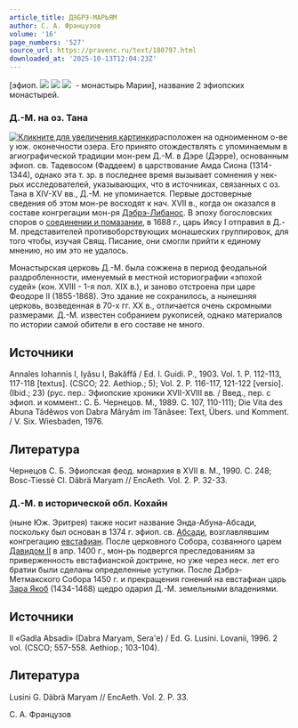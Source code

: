 ```yaml
---
article_title: ДЭБРЭ-МАРЬЯМ
author: С. А. Французов
volume: '16'
page_numbers: '527'
source_url: https://pravenc.ru/text/180797.html
downloaded_at: '2025-10-13T12:04:23Z'
---
```


[эфиоп. ![](<https://pravenc.ru/char/26110/xd9axc5 /image.png>) ![](<https://pravenc.ru/char/26110/ xb5 /image.png>) ![](<https://pravenc.ru/char/26110/ HRx8cI/image.png>)  - монастырь Марии], название 2 эфиопских монастырей.

### Д.-М. на оз. Тана

[![](https://pravenc.ru/data/866/486/1234/i200.jpg "Кликните для увеличения картинки")](https://pravenc.ru/data/866/486/1234/i800.jpg)расположен на одноименном о-ве у юж. оконечности озера. Его принято отождествлять с упоминаемым в агиографической традиции мон-рем Д.-М. в Дэре (Дэрре), основанным эфиоп. св. Тадевосом (Фаддеем) в царствование Амда Сиона (1314-1344), однако эта т. зр. в последнее время вызывает сомнения у нек-рых исследователей, указывающих, что в источниках, связанных с оз. Тана в XIV-XV вв., Д.-М. не упоминается. Первые достоверные сведения об этом мон-ре восходят к нач. XVII в., когда он оказался в составе конгрегации мон-ря [Дэбрэ-Либанос](https://pravenc.ru/text/Дэбрэ-Либанос.html). В эпоху богословских споров о [соединении и помазании](<https://pravenc.ru/text/соединении и помазании.html>), в 1688 г., царь Иясу I отправил в Д.-М. представителей противоборствующих монашеских группировок, для того чтобы, изучая Свящ. Писание, они смогли прийти к единому мнению, но им это не удалось.

Монастырская церковь Д.-М. была сожжена в период феодальной раздробленности, именуемый в местной историографии «эпохой судей» (кон. XVIII - 1-я пол. XIX в.), и заново отстроена при царе Феодоре II (1855-1868). Это здание не сохранилось, а нынешняя церковь, возведенная в 70-х гг. XX в., отличается очень скромными размерами. Д.-М. известен собранием рукописей, однако материалов по истории самой обители в его составе не много.

## Источники

Annales Iohannis I, Iyâsu I, Bakâffâ / Ed. I. Guidi. P., 1903. Vol. 1. P. 112-113, 117-118 [textus]. (CSCO; 22. Aethiop.; 5); Vol. 2. P. 116-117, 121-122 [versio]. (Ibid.; 23) (рус. пер.: Эфиопские хроники XVII-XVIII вв. / Введ., пер. с эфиоп. и коммент.: С. Б. Чернецов. М., 1989. С. 107, 110-111); Die Vita des Abuna Tâdêwos von Dabra Mâryâm im Tânâsee: Text, Übers. und Komment. / V. Six. Wiesbaden, 1976.

## Литература

Чернецов С. Б. Эфиопская феод. монархия в XVII в. М., 1990. С. 248; Bosc-Tiessé Cl. Däbrä Maryam // EncAeth. Vol. 2. P. 32-33.

### Д.-М. в исторической обл. Кохайн

(ныне Юж. Эритрея) также носит название Энда-Абуна-Абсади, поскольку был основан в 1374 г. эфиоп. св. [Абсади](https://pravenc.ru/text/Абсади.html), возглавлявшим конгрегацию [евстафиан](https://pravenc.ru/text/евстафиан.html). После церковного Собора, созванного царем [Давидом II](<https://pravenc.ru/text/Давидом II.html>) в апр. 1400 г., мон-рь подвергся преследованиям за приверженность евстафианской доктрине, но уже через неск. лет его братии были сделаны определенные уступки. После Дэбрэ-Метмакского Собора 1450 г. и прекращения гонений на евстафиан царь [Зара Якоб](<https://pravenc.ru/text/Зара Якоб.html>) (1434-1468) щедро одарил Д.-М. земельными владениями.

## Источники

Il «Gadla Absadi» (Dabra Maryam, Sera'e) / Ed. G. Lusini. Lovanii, 1996. 2 vol. (CSCO; 557-558. Aethiop.; 103-104).

## Литература

Lusini G. Däbrä Maryam // EncAeth. Vol. 2. P. 33.

С. А. Французов
